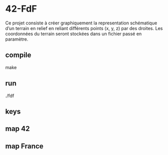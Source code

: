# 42-FdF
Ce projet consiste à créer graphiquement la representation schématique d’un terrain en relief en reliant différents points (x, y, z) par des droites. Les
coordonnées du terrain seront stockées dans un fichier passé en paramètre.

## compile

make

## run

./fdf <map>

## keys

## map 42

## map France
